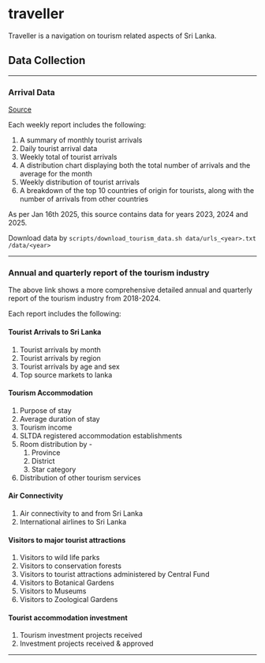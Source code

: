 # traveller

Traveller is a navigation on tourism related aspects of Sri Lanka. 

## Data Collection

---

### Arrival Data

[Source](https://www.sltda.gov.lk/en/weekly-tourist-arrivals-reports-2023)

Each weekly report includes the following:
1. A summary of monthly tourist arrivals
2. Daily tourist arrival data
3. Weekly total of tourist arrivals
4. A distribution chart displaying both the total number of arrivals and the average for the month
5. Weekly distribution of tourist arrivals
6. A breakdown of the top 10 countries of origin for tourists, along with the number of arrivals from other countries


As per Jan 16th 2025, this source contains data for years 2023, 2024 and 2025. 

Download data by `scripts/download_tourism_data.sh data/urls_<year>.txt /data/<year>`

---

### Annual and quarterly report of the tourism industry

The above link shows a more comprehensive detailed annual and quarterly report of the tourism industry from 2018-2024.

Each report includes the following:

#### Tourist Arrivals to Sri Lanka 

1. Tourist arrivals by month 
2. Tourist arrivals by region
3. Tourist arrivals by age and sex 
4. Top source markets to lanka

#### Tourism Accommodation 

1. Purpose of stay 
2. Average duration of stay 
3. Tourism income 
4. SLTDA registered accommodation establishments
5. Room distribution by - 
    1. Province 
    2. District 
    3. Star category 
6. Distribution of other tourism services 

#### Air Connectivity 

1. Air connectivity to and from Sri Lanka 
2. International airlines to Sri Lanka 

#### Visitors to major tourist attractions

1. Visitors to wild life parks 
2. Visitors to conservation forests 
3. Visitors to tourist attractions administered by Central Fund 
4. Visitors to Botanical Gardens 
5. Visitors to Museums 
6. Visitors to Zoological Gardens

#### Tourist accommodation investment 

1. Tourism investment projects received 
2. Investment projects received & approved

---